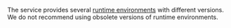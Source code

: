 The service provides several [runtime environments](../../functions/concepts/runtime/index.md) with different versions. We do not recommend using obsolete versions of runtime environments.
